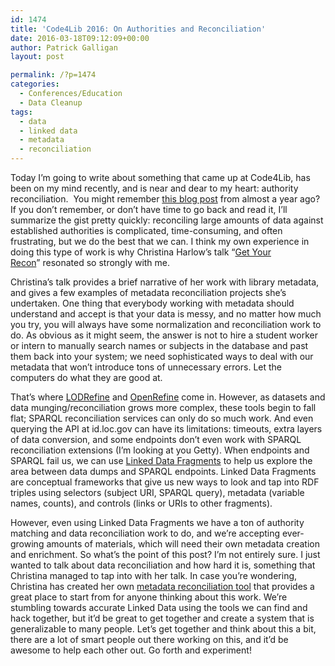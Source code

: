 ```yaml
---
id: 1474
title: 'Code4Lib 2016: On Authorities and Reconciliation'
date: 2016-03-18T09:12:09+00:00
author: Patrick Galligan
layout: post

permalink: /?p=1474
categories:
  - Conferences/Education
  - Data Cleanup
tags:
  - data
  - linked data
  - metadata
  - reconciliation
---
```

Today I’m going to write about something that came up at Code4Lib, has been on my mind recently, and is near and dear to my heart: authority reconciliation.  You might remember [this blog post](http://blog.rockarch.org/?p=1333) from almost a year ago? If you don’t remember, or don’t have time to go back and read it, I’ll summarize the gist pretty quickly: reconciling large amounts of data against established authorities is complicated, time-consuming, and often frustrating, but we do the best that we can. I think my own experience in doing this type of work is why Christina Harlow’s talk “[Get Your Recon](http://2016.code4lib.org/Get-Your-Recon)” resonated so strongly with me.<!--more-->

Christina’s talk provides a brief narrative of her work with library metadata, and gives a few examples of metadata reconciliation projects she’s undertaken. One thing that everybody working with metadata should understand and accept is that your data is messy, and no matter how much you try, you will always have some normalization and reconciliation work to do. As obvious as it might seem, the answer is not to hire a student worker or intern to manually search names or subjects in the database and past them back into your system; we need sophisticated ways to deal with our metadata that won’t introduce tons of unnecessary errors. Let the computers do what they are good at.

That’s where [LODRefine](https://github.com/sparkica/LODRefine) and [OpenRefine](http://openrefine.org/) come in. However, as datasets and data munging/reconciliation grows more complex, these tools begin to fall flat; SPARQL reconciliation services can only do so much work. And even querying the API at id.loc.gov can have its limitations: timeouts, extra layers of data conversion, and some endpoints don’t even work with SPARQL reconciliation extensions (I’m looking at you Getty). When endpoints and SPARQL fail us, we can use [Linked Data Fragments](http://linkeddatafragments.org/) to help us explore the area between data dumps and SPARQL endpoints. Linked Data Fragments are conceptual frameworks that give us new ways to look and tap into RDF triples using selectors (subject URI, SPARQL query), metadata (variable names, counts), and controls (links or URIs to other fragments).

However, even using Linked Data Fragments we have a ton of authority matching and data reconciliation work to do, and we’re accepting ever-growing amounts of materials, which will need their own metadata creation and enrichment. So what’s the point of this post? I’m not entirely sure. I just wanted to talk about data reconciliation and how hard it is, something that Christina managed to tap into with her talk. In case you’re wondering, Christina has created her own [metadata reconciliation tool](https://github.com/cmh2166/lc-reconcile) that provides a great place to start from for anyone thinking about this work. We’re stumbling towards accurate Linked Data using the tools we can find and hack together, but it’d be great to get together and create a system that is generalizable to many people. Let’s get together and think about this a bit, there are a lot of smart people out there working on this, and it’d be awesome to help each other out. Go forth and experiment!
